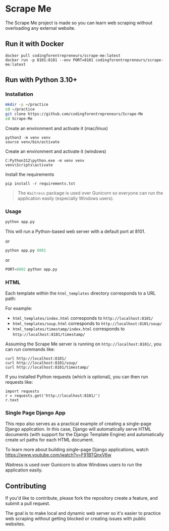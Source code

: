 # Scrape Me

The Scrape Me project is made so you can learn web scraping without overloading any external website.

## Run it with Docker

```
docker pull codingforentrepreneurs/scrape-me:latest
docker run -p 8101:8101 --env PORT=8101 codingforentrepreneurs/scrape-me:latest
```

## Run with Python 3.10+

### Installation

```bash
mkdir -p ~/practice
cd ~/practice
git clone https://github.com/codingforentrepreneurs/Scrape-Me
cd Scrape-Me
```

Create an environment and activate it (mac/linux)
```
python3 -m venv venv
source venv/bin/activate
```

Create an environment and activate it (windows)
```
C:Python312\python.exe -m venv venv
venv\Scripts\activate
```

Install the requirements
```
pip install -r requirements.txt
```
> The `Waitress` package is used over Gunicorn so everyone can run the application easily (especially Windows users).


### Usage

```python
python app.py
```
This will run a Python-based web server with a default port at 8101.

or
```python
python app.py 8001
```
or
```python
PORT=8002 python app.py
```


### HTML

Each template within the `html_templates` directory corresponds to a URL path:

For example:

- `html_templates/index.html` corresponds to `http://localhost:8101/`
- `html_templates/soup.html` corresponds to `http://localhost:8101/soup/`
- `html_templates/timestamp/index.html` corresponds to `http://localhost:8101/timestamp/`

Assuming the Scrape Me server is running on `http://localhost:8101/`, you can run commands like:


```
curl http://localhost:8101/
curl http://localhost:8101/soup/
curl http://localhost:8101/timestamp/
```

If you installed Python requests (which is optional), you can then run requests like:

```
import requests
r = requests.get('http://localhost:8101/')
r.text
```


### Single Page Django App

This repo also serves as a practical example of creating a single-page Django application. In this case, Django will automatically serve HTML documents (with support for the Django Template Engine) and automatically create url paths for each HTML document.

To learn more about building single-page Django applications, watch https://www.youtube.com/watch?v=F91BTQnxV6w

Waitress is used over Gunicorn to allow Windows users to run the application easily.


## Contributing
If you'd like to contribute, please fork the repository create a feature, and submit a pull request.

The goal is to make local and dynamic web server so it's easier to practice web scraping without getting blocked or creating issues with public websites. 